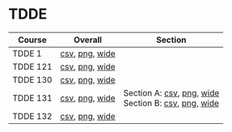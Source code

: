 # TDDE

| Course | Overall | Section |
| ------ | ------- | ------- |
| TDDE 1 | [csv](https://github.com/UCSD-Historical-Enrollment-Data/2024Winter/blob/main/overall/TDDE%201.csv), [png](https://raw.githubusercontent.com/UCSD-Historical-Enrollment-Data/2024Winter/main/plot_overall/TDDE%201.png), [wide](https://raw.githubusercontent.com/UCSD-Historical-Enrollment-Data/2024Winter/main/plot_overall_wide/TDDE%201.png) |  |
| TDDE 121 | [csv](https://github.com/UCSD-Historical-Enrollment-Data/2024Winter/blob/main/overall/TDDE%20121.csv), [png](https://raw.githubusercontent.com/UCSD-Historical-Enrollment-Data/2024Winter/main/plot_overall/TDDE%20121.png), [wide](https://raw.githubusercontent.com/UCSD-Historical-Enrollment-Data/2024Winter/main/plot_overall_wide/TDDE%20121.png) |  |
| TDDE 130 | [csv](https://github.com/UCSD-Historical-Enrollment-Data/2024Winter/blob/main/overall/TDDE%20130.csv), [png](https://raw.githubusercontent.com/UCSD-Historical-Enrollment-Data/2024Winter/main/plot_overall/TDDE%20130.png), [wide](https://raw.githubusercontent.com/UCSD-Historical-Enrollment-Data/2024Winter/main/plot_overall_wide/TDDE%20130.png) |  |
| TDDE 131 | [csv](https://github.com/UCSD-Historical-Enrollment-Data/2024Winter/blob/main/overall/TDDE%20131.csv), [png](https://raw.githubusercontent.com/UCSD-Historical-Enrollment-Data/2024Winter/main/plot_overall/TDDE%20131.png), [wide](https://raw.githubusercontent.com/UCSD-Historical-Enrollment-Data/2024Winter/main/plot_overall_wide/TDDE%20131.png) | Section A: [csv](https://github.com/UCSD-Historical-Enrollment-Data/2024Winter/blob/main/section/TDDE%20131_A.csv), [png](https://raw.githubusercontent.com/UCSD-Historical-Enrollment-Data/2024Winter/main/plot_section/TDDE%20131_A.png), [wide](https://raw.githubusercontent.com/UCSD-Historical-Enrollment-Data/2024Winter/main/plot_section_wide/TDDE%20131_A.png)<br>Section B: [csv](https://github.com/UCSD-Historical-Enrollment-Data/2024Winter/blob/main/section/TDDE%20131_B.csv), [png](https://raw.githubusercontent.com/UCSD-Historical-Enrollment-Data/2024Winter/main/plot_section/TDDE%20131_B.png), [wide](https://raw.githubusercontent.com/UCSD-Historical-Enrollment-Data/2024Winter/main/plot_section_wide/TDDE%20131_B.png) |
| TDDE 132 | [csv](https://github.com/UCSD-Historical-Enrollment-Data/2024Winter/blob/main/overall/TDDE%20132.csv), [png](https://raw.githubusercontent.com/UCSD-Historical-Enrollment-Data/2024Winter/main/plot_overall/TDDE%20132.png), [wide](https://raw.githubusercontent.com/UCSD-Historical-Enrollment-Data/2024Winter/main/plot_overall_wide/TDDE%20132.png) |  |
